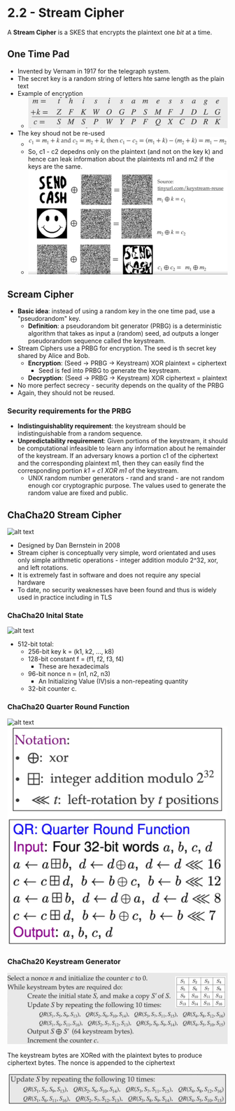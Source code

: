 # 2.2 - Stream Cipher

A **Stream Cipher** is a SKES that encrypts the plaintext one *bit* at a time.

## One Time Pad

- Invented by Vernam in 1917 for the telegraph system.
- The secret key is a random string of letters hte same length as the plain text
- Example of encryption
  - ![alt text](../imgs/2/onetimepad.png)
- The key shoud not be re-used
  - ![alt text](../imgs/2/onetimepadvulnerability.png)
  - So, c1 - c2 depedns only on the plaintext (and not on the key k) and hence can leak information about the plaintexts m1 and m2 if the keys are the same.
  - ![alt text](../imgs/2/visualex.png)

## Scream Cipher

- **Basic idea**: instead of using a random key in the one time pad, use a "pseudorandom" key.
  - **Definition**: a pseudorandom bit generator (PRBG) is a deterministic algorithm that takes as input a (random) seed, ad outputs a longer pseudorandom sequence called the keystream.
- Stream Ciphers use a PRBG for encryption. The seed is th secret key shared by Alice and Bob.
  - **Encryption**: (Seed -> PRBG -> Keystream) XOR plaintext = ciphertext
    - Seed is fed into PRBG to generate the keystream.
  - **Decryption**: (Seed -> PRBG -> Keystream) XOR ciphertext = plaintext
- No more perfect secrecy - security depends on the quality of the PRBG
- Again, they should not be reused.

### Security requirements for the PRBG

- **Indistinguishablity requirement**: the keystream should be indistinguishable from a random sequence.
- **Unpredictability requirement**: Given portions of the keystream, it should be computational infeasible to learn any information about he remainder of the keystream. If an adversary knows a portion c1 of the ciphertext and the corresponding plaintext m1, then they can easily find the corresponding portion *k1 = c1 XOR m1* of the keystream.
  - UNIX random number generators - rand and srand - are not random enough cor cryptographic purpose. The values used to generate the random value are fixed and public.

## ChaCha20 Stream Cipher

![alt text](../imgs/2/chacha20.png)

- Designed by Dan Bernstein in 2008
- Stream cipher is conceptually very simple, word orientated and uses only simple arithmetic operations - integer addition modulo 2^32, xor, and left rotations.
- It is extremely fast in software and does not require any special hardware
- To date, no security weaknesses have been found and thus is widely used in practice including in TLS

### ChaCha20 Inital State

![alt text](../imgs/2/chcachainit.png)

- 512-bit total:
  - 256-bit key k = (k1, k2, ..., k8)
  - 128-bit constant f = (f1, f2, f3, f4)
    - These are hexadecimals
  - 96-bit nonce n = (n1, n2, n3)
    - An Initializing Value (IV)sis a non-repeating quantity
  - 32-bit counter c.

### ChaCha20 Quarter Round Function

![alt text](../imgs/2/chachaquarter.png)
![alt text](../imgs/2/chachaquarternotation.png)

### ChaCha20 Keystream Generator

![alt text](../imgs/2/chachakeygennotation.png)

The keystream bytes are XORed with the plaintext bytes to produce ciphertext bytes. The nonce is appended to the ciphertext

![alt text](../imgs/2/chachafinal.png)
